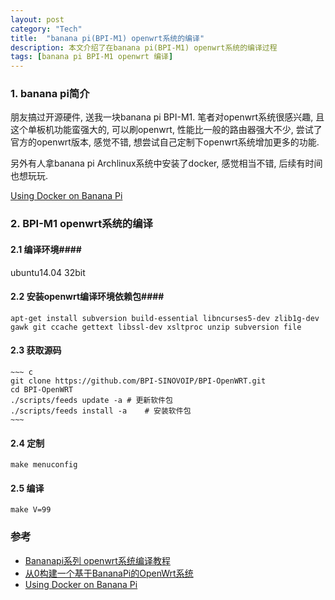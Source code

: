 ```yaml
---
layout: post
category: "Tech"
title:  "banana pi(BPI-M1) openwrt系统的编译"
description: 本文介绍了在banana pi(BPI-M1) openwrt系统的编译过程
tags: [banana pi BPI-M1 openwrt 编译]
---
```


### 1. banana pi简介  ###
  朋友搞过开源硬件, 送我一块banana pi BPI-M1. 笔者对openwrt系统很感兴趣, 且这个单板机功能蛮强大的, 可以刷openwrt, 性能比一般的路由器强大不少, 尝试了官方的openwrt版本, 感觉不错, 想尝试自己定制下openwrt系统增加更多的功能. 

  另外有人拿banana pi Archlinux系统中安装了docker, 感觉相当不错, 后续有时间也想玩玩.

<a href="http://www.finklabs.org/articles/using-docker-on-banana-pi.html">Using Docker on Banana Pi</a>

### 2. BPI-M1 openwrt系统的编译 ###

#### 2.1 编译环境####
ubuntu14.04 32bit

#### 2.2 安装openwrt编译环境依赖包####

    apt-get install subversion build-essential libncurses5-dev zlib1g-dev gawk git ccache gettext libssl-dev xsltproc unzip subversion file

#### 2.3 获取源码 ####

    ~~~ c
    git clone https://github.com/BPI-SINOVOIP/BPI-OpenWRT.git
    cd BPI-OpenWRT
    ./scripts/feeds update -a # 更新软件包
    ./scripts/feeds install -a    # 安装软件包
    ~~~

#### 2.4 定制 ####

    make menuconfig
    

#### 2.5 编译 ####

    make V=99
    



### 参考  ###
* <a href="http://www.lichanglin.cn/Bananapi%E7%B3%BB%E5%88%97%20openwrt%E7%B3%BB%E7%BB%9F%E7%BC%96%E8%AF%91%E6%95%99%E7%A8%8B/">Bananapi系列 openwrt系统编译教程</a>
* <a href="http://www.lizhaozhong.info/archives/1230">从0构建一个基于BananaPi的OpenWrt系统</a>
* <a href="http://www.finklabs.org/articles/using-docker-on-banana-pi.html">Using Docker on Banana Pi</a>
